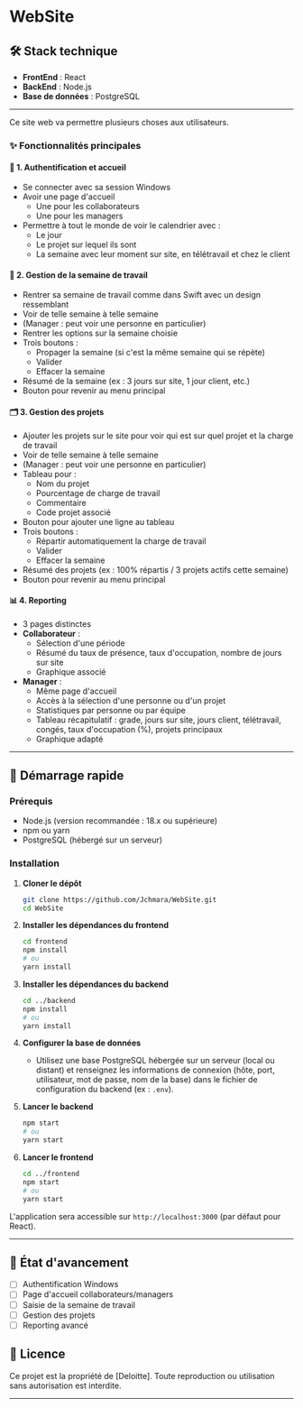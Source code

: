 # WebSite

## 🛠️ Stack technique
- **FrontEnd** : React
- **BackEnd** : Node.js
- **Base de données** : PostgreSQL

---

Ce site web va permettre plusieurs choses aux utilisateurs.

### ✨ Fonctionnalités principales

#### 🔐 1. Authentification et accueil
- Se connecter avec sa session Windows
- Avoir une page d'accueil
    - Une pour les collaborateurs
    - Une pour les managers
- Permettre à tout le monde de voir le calendrier avec :
    - Le jour
    - Le projet sur lequel ils sont
    - La semaine avec leur moment sur site, en télétravail et chez le client

#### 📅 2. Gestion de la semaine de travail
- Rentrer sa semaine de travail comme dans Swift avec un design ressemblant
- Voir de telle semaine à telle semaine
- (Manager : peut voir une personne en particulier)
- Rentrer les options sur la semaine choisie
- Trois boutons :
    - Propager la semaine (si c'est la même semaine qui se répète)
    - Valider
    - Effacer la semaine
- Résumé de la semaine (ex : 3 jours sur site, 1 jour client, etc.)
- Bouton pour revenir au menu principal

#### 🗂️ 3. Gestion des projets
- Ajouter les projets sur le site pour voir qui est sur quel projet et la charge de travail
- Voir de telle semaine à telle semaine
- (Manager : peut voir une personne en particulier)
- Tableau pour :
    - Nom du projet
    - Pourcentage de charge de travail
    - Commentaire
    - Code projet associé
- Bouton pour ajouter une ligne au tableau
- Trois boutons :
    - Répartir automatiquement la charge de travail
    - Valider
    - Effacer la semaine
- Résumé des projets (ex : 100% répartis / 3 projets actifs cette semaine)
- Bouton pour revenir au menu principal

#### 📊 4. Reporting
- 3 pages distinctes
- **Collaborateur** :
    - Sélection d'une période
    - Résumé du taux de présence, taux d'occupation, nombre de jours sur site
    - Graphique associé
- **Manager** :
    - Même page d'accueil
    - Accès à la sélection d'une personne ou d'un projet
    - Statistiques par personne ou par équipe
    - Tableau récapitulatif : grade, jours sur site, jours client, télétravail, congés, taux d'occupation (%), projets principaux
    - Graphique adapté

---

## 🚀 Démarrage rapide

### Prérequis
- Node.js (version recommandée : 18.x ou supérieure)
- npm ou yarn
- PostgreSQL (hébergé sur un serveur)

### Installation

1. **Cloner le dépôt**
   ```bash
   git clone https://github.com/Jchmara/WebSite.git
   cd WebSite
   ```

2. **Installer les dépendances du frontend**
   ```bash
   cd frontend
   npm install
   # ou
   yarn install
   ```

3. **Installer les dépendances du backend**
   ```bash
   cd ../backend
   npm install
   # ou
   yarn install
   ```

4. **Configurer la base de données**
   - Utilisez une base PostgreSQL hébergée sur un serveur (local ou distant) et renseignez les informations de connexion (hôte, port, utilisateur, mot de passe, nom de la base) dans le fichier de configuration du backend (ex : `.env`).

5. **Lancer le backend**
   ```bash
   npm start
   # ou
   yarn start
   ```

6. **Lancer le frontend**
   ```bash
   cd ../frontend
   npm start
   # ou
   yarn start
   ```

L'application sera accessible sur `http://localhost:3000` (par défaut pour React).

---

## 🚧 État d'avancement

- [ ] Authentification Windows
- [ ] Page d'accueil collaborateurs/managers
- [ ] Saisie de la semaine de travail
- [ ] Gestion des projets
- [ ] Reporting avancé

## 📄 Licence

Ce projet est la propriété de [Deloitte]. Toute reproduction ou utilisation sans autorisation est interdite.

---
